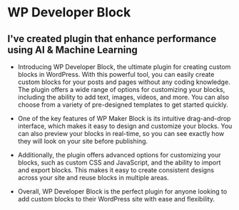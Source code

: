 # WP Developer Block

## I've created plugin that enhance performance using AI & Machine Learning
- Introducing WP Developer Block, the ultimate plugin for creating custom blocks in WordPress. With this powerful tool, you can easily create custom blocks for your posts and pages without any coding knowledge. The plugin offers a wide range of options for customizing your blocks, including the ability to add text, images, videos, and more. You can also choose from a variety of pre-designed templates to get started quickly.

- One of the key features of WP Maker Block is its intuitive drag-and-drop interface, which makes it easy to design and customize your blocks. You can also preview your blocks in real-time, so you can see exactly how they will look on your site before publishing.

- Additionally, the plugin offers advanced options for customizing your blocks, such as custom CSS and JavaScript, and the ability to import and export blocks. This makes it easy to create consistent designs across your site and reuse blocks in multiple areas.

- Overall, WP Developer Block is the perfect plugin for anyone looking to add custom blocks to their WordPress site with ease and flexibility.
